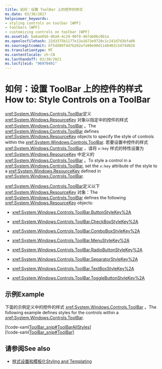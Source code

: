 ```yaml
---
title: 如何：设置 ToolBar 上的控件的样式
ms.date: 03/30/2017
helpviewer_keywords:
- styling controls on toolbar [WPF]
- toolbars [WPF]
- customizing controls on toolbar [WPF]
ms.assetid: ba6ae056-d6a9-4c24-90f8-467ab0bc0b1a
ms.openlocfilehash: 22d3375b1177e13a1673e9720c1c241d7d3bfa08
ms.sourcegitcommit: bf5dd80f4d7b202afa90e90d1148402c5474d826
ms.translationtype: MT
ms.contentlocale: zh-CN
ms.lasthandoff: 03/30/2021
ms.locfileid: "96970491"
---
```

# <a name="how-to-style-controls-on-a-toolbar"></a><span data-ttu-id="2d3b7-102">如何：设置 ToolBar 上的控件的样式</span><span class="sxs-lookup"><span data-stu-id="2d3b7-102">How to: Style Controls on a ToolBar</span></span>
<span data-ttu-id="2d3b7-103"><xref:System.Windows.Controls.ToolBar>定义 <xref:System.Windows.ResourceKey> 对象以指定中的控件的样式 <xref:System.Windows.Controls.ToolBar> 。</span><span class="sxs-lookup"><span data-stu-id="2d3b7-103">The <xref:System.Windows.Controls.ToolBar> defines <xref:System.Windows.ResourceKey> objects to specify the style of controls within the <xref:System.Windows.Controls.ToolBar>.</span></span>  <span data-ttu-id="2d3b7-104">若要设置中控件的样式 <xref:System.Windows.Controls.ToolBar> ，请将 `x:key` 样式的特性设置为 <xref:System.Windows.ResourceKey> 中定义的 <xref:System.Windows.Controls.ToolBar> 。</span><span class="sxs-lookup"><span data-stu-id="2d3b7-104">To style a control in a <xref:System.Windows.Controls.ToolBar>, set the `x:key` attribute of the style to a <xref:System.Windows.ResourceKey> defined in <xref:System.Windows.Controls.ToolBar>.</span></span>  
  
 <span data-ttu-id="2d3b7-105"><xref:System.Windows.Controls.ToolBar>定义以下 <xref:System.Windows.ResourceKey> 对象：</span><span class="sxs-lookup"><span data-stu-id="2d3b7-105">The <xref:System.Windows.Controls.ToolBar> defines the following <xref:System.Windows.ResourceKey> objects:</span></span>  
  
- <xref:System.Windows.Controls.ToolBar.ButtonStyleKey%2A>  
  
- <xref:System.Windows.Controls.ToolBar.CheckBoxStyleKey%2A>  
  
- <xref:System.Windows.Controls.ToolBar.ComboBoxStyleKey%2A>  
  
- <xref:System.Windows.Controls.ToolBar.MenuStyleKey%2A>  
  
- <xref:System.Windows.Controls.ToolBar.RadioButtonStyleKey%2A>  
  
- <xref:System.Windows.Controls.ToolBar.SeparatorStyleKey%2A>  
  
- <xref:System.Windows.Controls.ToolBar.TextBoxStyleKey%2A>  
  
- <xref:System.Windows.Controls.ToolBar.ToggleButtonStyleKey%2A>  
  
## <a name="example"></a><span data-ttu-id="2d3b7-106">示例</span><span class="sxs-lookup"><span data-stu-id="2d3b7-106">Example</span></span>  
 <span data-ttu-id="2d3b7-107">下面的示例定义中的控件的样式 <xref:System.Windows.Controls.ToolBar> 。</span><span class="sxs-lookup"><span data-stu-id="2d3b7-107">The following example defines styles for the controls within a <xref:System.Windows.Controls.ToolBar>.</span></span>  
  
 [!code-xaml[ToolBar_snip#ToolBarAllStyles](~/samples/snippets/csharp/VS_Snippets_Wpf/ToolBar_snip/CS/pane1.xaml#toolbarallstyles)]  
[!code-xaml[ToolBar_snip#ToolBar](~/samples/snippets/csharp/VS_Snippets_Wpf/ToolBar_snip/CS/pane1.xaml#toolbar)]  
  
## <a name="see-also"></a><span data-ttu-id="2d3b7-108">请参阅</span><span class="sxs-lookup"><span data-stu-id="2d3b7-108">See also</span></span>

- [<span data-ttu-id="2d3b7-109">样式设置和模板化</span><span class="sxs-lookup"><span data-stu-id="2d3b7-109">Styling and Templating</span></span>](/dotnet/desktop-wpf/fundamentals/styles-templates-overview)
